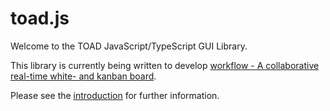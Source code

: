 # toad.js
Welcome to the TOAD JavaScript/TypeScript GUI Library.

This library is currently being written to develop <a href="https://github.com/markandre13/workflow">workflow - A collaborative real-time white- and kanban board</a>.

Please see the <a href="https://markandre13.github.io/toad.js/docs/introduction.html">introduction</a> for further
information.

